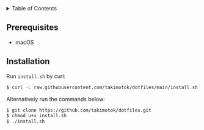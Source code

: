 <!-- TABLE OF CONTENTS -->
<details>
  <summary>Table of Contents</summary>
  <ol>
    <li><a href="#prerequisites">Prerequisites</a></li>
    <li><a href="#installation">Installation</a></li>
  </ol>
</details>

## Prerequisites

- macOS


## Installation

Run `install.sh` by curl:

```sh
$ curl -L raw.githubusercontent.com/takimotok/dotfiles/main/install.sh | bash
```

Alternatively run the commands below:

```sh
$ git clone https://github.com/takimotok/dotfiles.git
$ chmod u+x install.sh
$ ./install.sh
```
